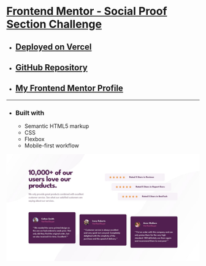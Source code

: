 # [Frontend Mentor - Social Proof Section Challenge](https://www.frontendmentor.io/challenges/social-proof-section-6e0qTv_bA)

- ## [Deployed on Vercel](https://fm-social-proof-section-mu.vercel.app/)
- ## [GitHub Repository](https://github.com/panosjapan7/fm-social-proof-section)
- ## [My Frontend Mentor Profile](https://www.frontendmentor.io/profile/panosjapan7)
** **
- ### Built with
    - Semantic HTML5 markup
    - CSS
    - Flexbox
    - Mobile-first workflow

![Design preview for the FAQ accordion card coding challenge](./design/desktop-design.jpg)

